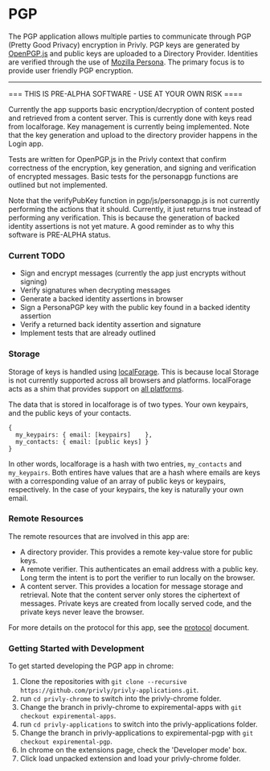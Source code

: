 # PGP

The PGP application allows multiple parties to communicate through PGP
(Pretty Good Privacy) encryption in Privly. PGP keys are generated by
[OpenPGP.js](http://openpgpjs.org) and public keys are uploaded to a
Directory Provider. Identities are verified through the use of [Mozilla
Persona](https://persona.org). The primary focus is to provide user
friendly PGP encryption.

***

=== THIS IS PRE-ALPHA SOFTWARE - USE AT YOUR OWN RISK ====

Currently the app supports basic encryption/decryption of content posted and
retrieved from a content server. This is currently done with keys read from
localforage. Key management is currently being implemented. Note that the key
generation and upload to the directory provider happens in the Login app.

Tests are written for OpenPGP.js in the Privly context that confirm correctness
of the encryption, key generation, and signing and verification of encrypted
messages. Basic tests for the personapgp functions are outlined but not
implemented.

Note that the verifyPubKey function in pgp/js/personapgp.js is not currently
performing the actions that it should.  Currently, it just returns true instead
of performing any verification. This is because the generation of backed
identity assertions is not yet mature.  A good reminder as to why this software
is PRE-ALPHA status.

### Current TODO
- Sign and encrypt messages (currently the app just encrypts without 
      signing)
- Verify signatures when decrypting messages
- Generate a backed identity assertions in browser
- Sign a PersonaPGP key with the public key found in a backed identity 
      assertion
- Verify a returned back identity assertion and signature
- Implement tests that are already outlined


### Storage
Storage of keys is handled using
[localForage](https://github.com/mozilla/localForage). This is because local
Storage is not currently supported across all browsers and platforms.
localForage acts as a shim that provides support on [all
platforms](https://hacks.mozilla.org/2014/02/localforage-offline-storage-improved/).

The data that is stored in localforage is of two types. Your own keypairs, and
the public keys of your contacts.

```
{ 
  my_keypairs: { email: [keypairs]    },
  my_contacts: { email: [public keys] }
}
```

In other words, localforage is a hash with two entries, `my_contacts` and
`my_keypairs`.  Both entires have values that are a hash where emails are keys
with a corresponding value of an array of public keys or keypairs,
respectively. In the case of your keypairs, the key is naturally your own
email.

### Remote Resources
The remote resources that are involved in this app are: 

  *  A directory provider.  This provides a remote key-value store for public
     keys.
  *  A remote verifier.  This authenticates an email address with a public key.
     Long term the intent is to port the verifier to run locally on the
     browser.
  *  A content server. This provides a location for message storage and
     retrieval. Note that the content server only stores the ciphertext of
     messages. Private keys are created from locally served code, and the 
     private keys never leave the browser.
    
For more details on the protocol for this app, see the
[protocol](https://github.com/privly/privly-applications/blob/experimental-pgp/pgp/protocol.md)
document.

### Getting Started with Development

To get started developing the PGP app in chrome:

1.  Clone the repositories with ```git clone --recursive https://github.com/privly/privly-applications.git```.
1.  run ```cd privly-chrome``` to switch into the privly-chrome folder.
1.  Change the branch in privly-chrome to expiremental-apps with
    ```git checkout expiremental-apps```.
1.  run ```cd privly-applications``` to switch into the privly-applications folder.
1.  Change the branch in privly-applications to expiremental-pgp with
    ```git checkout expiremental-pgp```.
1.  In chrome on the extensions page, check the 'Developer mode' box.
1.  Click load unpacked extension and load your privly-chrome folder.
